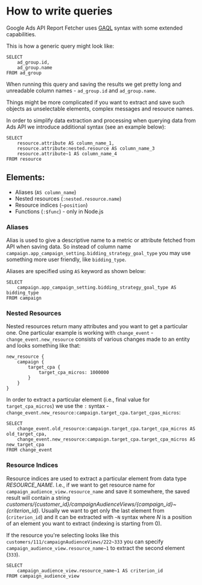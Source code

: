 # How to write queries

Google Ads API Report Fetcher uses [GAQL](https://developers.google.com/google-ads/api/docs/query/overview)
syntax with some extended capabilities.


This is how a generic query might look like:

```
SELECT
    ad_group.id,
    ad_group.name
FROM ad_group
```

When running this query and saving the results we get pretty long and unreadable
column names - `ad_group.id` and `ad_group.name`.

Things might be more complicated if you want to extract and save such objects
as unselectable elements, complex messages and resource names.

In order to simplify data extraction and processing when querying data from Ads API
we introduce additional syntax (see an example below):

```
SELECT
    resource.attribute AS column_name_1,
    resource.attribute:nested.resource AS column_name_3
    resource.attribute~1 AS column_name_4
FROM resource
```

## Elements:

* Aliases (`AS column_name`)
* Nested resources (`:nested.resource.name`)
* Resource indices (`~position`)
* Functions (`:$func`) - only in Node.js

### Aliases

Alias is used to give a descriptive name to a metric or attribute fetched from
API when saving data. So instead of column name
`campaign.app_campaign_setting.bidding_strategy_goal_type` you may use something
more user friendly, like `bidding_type`.

Aliases are specified using `AS` keyword as shown below:

```
SELECT
    campaign.app_campaign_setting.bidding_strategy_goal_type AS bidding_type
FROM campaign
```


### Nested Resources

Nested resources return many attributes and you want to get a particular one.
One particular example is working with `change_event` - `change_event.new_resource`
consists of various changes made to an entity and looks something like that:

```
new_resource {
    campaign {
        target_cpa {
            target_cpa_micros: 1000000
        }
    }
}
```

In order to extract a particular element (i.e., final value for `target_cpa_micros`)
we use the `:` syntax - `change_event.new_resource:campaign.target_cpa.target_cpas_micros`:

```
SELECT
    change_event.old_resource:campaign.target_cpa.target_cpa_micros AS old_target_cpa,
    change_event.new_resource:campaign.target_cpa.target_cpa_micros AS new_target_cpa
FROM change_event
```

### Resource Indices

Resource indices are used to extract a particular element from data type
*RESOURCE_NAME*. I.e., if we want to get resource name for `campaign_audience_view.resource_name`
and save it somewhere, the saved result will contain a string *customers/{customer_id}/campaignAudienceViews/{campaign_id}~{criterion_id}*. 
Usually we want to get only the last element from (`criterion_id`) and
it can be extracted with `~N` syntax  where *N* is a position of an element you want to extract
(indexing is starting from 0).

If the resource you're selecting looks like this `customers/111/campaignAudienceViews/222~333`
you can specify `campaign_audience_view.resource_name~1` to extract the second element (`333`).

```
SELECT
    campaign_audience_view.resource_name~1 AS criterion_id
FROM campaign_audience_view
```

